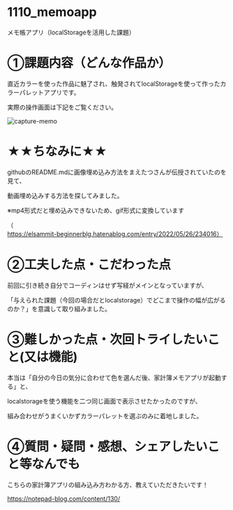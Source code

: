 # 1110_memoapp
メモ帳アプリ（localStorageを活用した課題）

# ①課題内容（どんな作品か）
直近カラーを使った作品に魅了され、触発されてlocalStorageを使って作ったカラーパレットアプリです。

実際の操作画面は下記をご覧ください。

![capture-memo](https://github.com/aluk05/1110_memoapp/assets/147965084/db89ba67-0daf-4d90-b01f-27436ae6a616)

# ★★ちなみに★★
githubのREADME.mdに画像埋め込み方法をまえたつさんが伝授されていたのを見て、

動画埋め込みする方法を探してみました。

※mp4形式だと埋め込みできないため、gif形式に変換しています

（https://elsammit-beginnerblg.hatenablog.com/entry/2022/05/26/234016）

# ②工夫した点・こだわった点
前回に引き続き自分でコーディンはせず写経がメインとなっていますが、

「与えられた課題（今回の場合だとlocalstorage）でどこまで操作の幅が広がるのか？」を意識して取り組みました。

# ③難しかった点・次回トライしたいこと(又は機能)
本当は「自分の今日の気分に合わせて色を選んだ後、家計簿メモアプリが起動する」と、

localstorageを使う機能を二つ同じ画面で表示させたかったのですが、

組み合わせがうまくいかずカラーパレットを選ぶのみに着地しました。

# ④質問・疑問・感想、シェアしたいこと等なんでも
こちらの家計簿アプリの組み込み方わかる方、教えていただきたいです！

https://notepad-blog.com/content/130/

